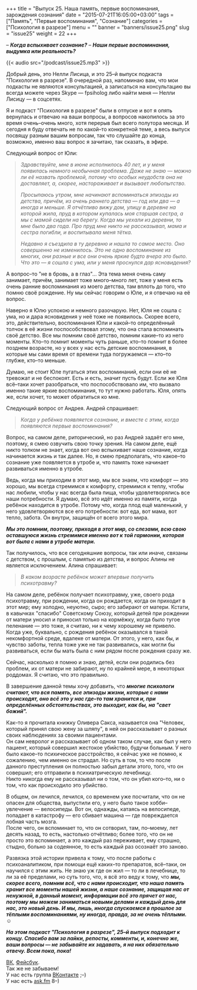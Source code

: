 +++
title = "Выпуск 25. Наша память, первые воспоминания, зарождения сознания"
date = "2015-07-21T16:05:00+03:00"
tags = ["Память", "Первые воспоминания", "Сознание"]
categories = ["Психология в разрезе"]
menu = ""
banner = "banners/issue25.png"
slug = "issue25"
weight = 22
+++

– ***Когда вспыхивает сознание?***
– ***Наши первые воспоминания, выдумка или реальность?***

{{< audio src="/podcast/issue25.mp3" >}}

Добрый день, это Нелли Лисица, и это 25–й выпуск подкаста "Психология в разрезе". В очередной раз, напоминаю вам, что мои подкасты не являются консультацией, а записаться на консультацию вы всегда можете через Skype — fpsiholog либо найти меня — Нелли Лисицу — в соцсетях.

Я и подкаст "Психология в разрезе" были в отпуске и вот я опять вернулась и отвечаю на ваши вопросы, а вопросов накопилось за это время очень–очень много, хотя перерыв был всего полутора месяца. И сегодня я буду отвечать не по какой–то конкретной теме, а весь выпуск посвящу разным вашим вопросам, так что слушайте до конца, возможно, именно ваш вопрос я зачитаю, так сказать, в эфире.

<!--more-->
Следующий вопрос от Юли:

>*Здравствуйте, мне в июне исполнилось 40 лет, и у меня появилась немного необычная проблема. Даже не знаю — можно ли её назвать проблемой, потому что особых неудобств она не доставляет, а, скорее, настораживает и вызывает любопытство.*
>
>*Просыпаюсь утром, мне начинают вспоминаться эпизоды из детства, причём, из очень раннего детства — год или два — а иногда и меньше. Я отчётливо вижу дом, улицу в деревне на которой жила, пруд в котором купалась моя старшая сестра, а мы с мамой сидели на берегу. Когда мы уехали из деревни, то мне было два года. Про пруд мне никто не рассказывал, мама и сестра погибли, и воспитывала меня тётка.*
>
>*Недавно я съездила в ту деревню и нашла то самое место. Оно совершенно не изменилось. Это не одно воспоминание из многих, они разные и все они очень яркие будто вчера это было. Что это — я сошла с ума, или у меня проснулся дар ясновидения?*

А вопрос–то "не в бровь, а в глаз"… Эта тема меня очень саму занимает, причём, занимает тоже много–много лет, тоже у меня есть очень ранние воспоминания из моего детства, там вплоть до того, что помню своё рождение. Ну мы сейчас говорим о Юле, и я отвечаю на её вопрос. 

Наверно я Юлю успокою и немного разочарую. Нет, Юля не сошла с ума, но и дара ясновидения у неё тоже не появилось. Скорее всего, это, действительно, воспоминания Юли и какой–то определённый толчок в её жизни поспособствовал этому, что она стала вспоминать своё детство. Все мы помним своё детство, помним какие–то из него моменты. Кто–то помнит моменты чуть раньше, кто–то помнит в более позднем возрасте, но у всех у нас есть детские воспоминания, в которые мы сами время от времени туда погружаемся — кто–то глубже, кто–то меньше.

Думаю, не стоит Юле пугаться этих воспоминаний, если они её не тревожат и не беспокоят. Есть и есть, значит пусть будут. Если же Юля всё–таки хочет разобраться, что поспособствовало им, что вызвало именно такие яркие воспоминания, то тут нужно работать. Юля, опять же, если хочет, то может обратиться ко мне.

Следующий вопрос от Андрея. Андрей спрашивает:

>*Когда у ребёнка появляется сознание, и вместе с этим, когда появляются первые воспоминания?*

Вопрос, на самом деле, риторический, но раз Андрей задаёт его мне, поэтому, я смею озвучить свою точку зрения. На самом деле, ещё никто толком не знает, когда вот оно вспыхивает наше сознание, когда начинается жизнь и так далее. Но, я смею предполагать, что какое–то сознание уже появляется в утробе и, что память тоже начинает развиваться именно в утробе. 

Ведь, когда мы приходим в этот мир, мы все знаем, что комфорт — это хорошо, мы всегда стремимся к комфорту, стремимся к теплу, чтобы нас любили, чтобы у нас всегда была пища, чтобы удовлетворялись все наши потребности. Я думаю, всё это идёт именно из памяти, когда ребёнок находится в утробе. Потому что, когда плод ещё маленький, у него удовлетворяются все его потребности: вот еда, вот мама, вот тепло, забота. Он внутри, защищён от всего этого мира.

***Мы это помним, поэтому, приходя в этот мир, со слезами, всю свою оставшуюся жизнь стремимся именно вот к той гармонии, которая вот была с нами в утробе матери.***

Так получилось, что все сегодняшние вопросы, так или иначе, связаны с детством, с прошлым, с памятью из детства, и вопрос Алины не является исключением. Алина спрашивает:

>*В каком возрасте ребёнок может впервые получить психотравму?*

На самом деле, ребёнок получает психотравму, уже, своего рода психотравму, при рождении, когда он рождается, когда он приходит в этот мир; ему холодно, неуютно, сыро; его забирают от матери. Кстати, в кавычках "спасибо" Советскому Союзу, который детей при рождении от матери уносил и приносил только на кормёжку, когда было тугое пеленание — это тоже, я считаю, ни к чему хорошему не привело. Когда уже, буквально, с рождения ребёнок оказывался в такой некомфортной среде, вдалеке от матери. От этого, у него, как бы, и чувство заботы, тепла тоже уже не так развивались, как могли бы развиваться, если бы мать была с ним рядом после рождения сразу же.

Сейчас, насколько я помню и знаю, детей, если они родились без проблем, их от матери не забирают, ну по крайней мере, в некоторых роддомах. Я считаю, что это правильно.

В завершение данной темы хочу добавить, что ***многие психологи считают, что вся память, все эпизоды жизни, которые с нами происходят, оно всё это у нас где–то там хранится и, при определённых обстоятельствах, это выходит, как бы, на "свет божий".***

Как–то я прочитала книжку Оливера Сакса, называется она "Человек, который принял свою жену за шляпу", в ней он рассказывает о разных своих наблюдениях за своими пациентами.  
Он сам невролог и рассказывает об одном таком случае, как был у него пациент, который совершил жестокое убийство, будучи больным. У него было какое–то психическое расстройство, я сейчас уже не помню, к сожалению, чем именно он страдал. Но суть в том, то что после данного преступления он полностью забыл детали этого, того, что он совершил; его отправили в психиатрическую лечебницу.  
Никто никогда ему не рассказывал ни о том, что он убил кого–то, ни о том, что как происходило это убийство. 

В общем, он лечился, лечился, со временем уже посчитали, что он не опасен для общества, выпустили его, у него было такое хобби–увлечение — велосипеды. Вот он, однажды, катаясь на велосипеде, попадает в катастрофу — его сбивает машина — где повреждается лобная часть мозга.  
После чего, он вспоминает то, что он сотворил, там, по–моему, лет десять назад, то есть, настолько отчётливо; более того, что он не просто это вспоминает, а это каждый раз переживает, ему страшно, стыдно, больно за содеянное, то есть каждый раз осознаёт это заново.

Развязка этой истории привела к тому, что после работы с психоаналитиком, при помощи ещё каких–то препаратов, всё–таки, он научился с этим жить. Не знаю уж где он жил — то ли в лечебнице, то ли за её пределами, но суть того, что, я всё это веду к тому, что ***мы, скорее всего, помним всё, что с нами происходит, что наша память хранит все моменты нашей жизни, а наше сознание, защищая нас от ненужной, в данный момент, информации всё это прячет от нас, поэтому мы можем заниматься новыми делами и каждый день для нас, это новый день. И мы, лишь, иногда спускаемся в прошлое за тёплыми воспоминаниями, ну иногда, правда, за не очень тёплыми.*** ☺

***На этом подкаст "Психология в разрезе", 25–й выпуск подходит к концу. Спасибо вам за лайки, репосты, комменты, и, конечно же, ваши вопросы — не забывайте их задавать, я на них обязательно отвечу. Всем пока, пока!***


<a href="https://vk.com/sunnybunnyf">ВК</a>, <a href="https://www.facebook.com/SunnyBunnyF">Фейсбук</a>.<br>
Так же не забываем!<br>
У нас есть группа <a href="https://vk.com/fpsiholog">ВКонтакте</a> ;–)<br>
У нас есть <a href="http://ask.fm/fpsiholog">ask.fm</a> 8–)